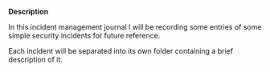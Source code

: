 **Description**

In this incident management journal I will be recording some entries of some simple security incidents for future reference.

Each incident will be separated into its own folder containing a brief description of it.